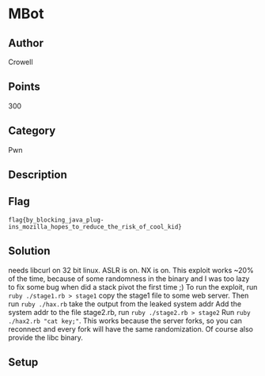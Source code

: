 # MBot
## Author
Crowell
## Points
300
## Category
Pwn
## Description

## Flag
`flag{by_blocking_java_plug-ins_mozilla_hopes_to_reduce_the_risk_of_cool_kid}`
## Solution
needs libcurl on 32 bit linux.
ASLR is on. NX is on.
This exploit works ~20% of the time, because of some randomness in the binary
and I was too lazy to fix some bug when did a stack pivot the first time ;)
To run the exploit, run `ruby ./stage1.rb > stage1` copy the stage1 file to some web server.
Then run `ruby ./hax.rb` take the output from the leaked system addr
Add the system addr to the file stage2.rb, run `ruby ./stage2.rb > stage2`
Run `ruby ./hax2.rb "cat key;"`.
This works because the server forks, so you can reconnect and every fork will have the same randomization.
Of course also provide the libc binary.
## Setup
